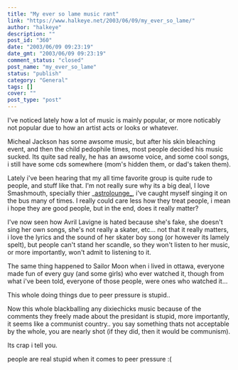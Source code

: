 ```yaml
---
title: "My ever so lame music rant"
link: "https://www.halkeye.net/2003/06/09/my_ever_so_lame/"
author: "halkeye"
description: ""
post_id: "360"
date: "2003/06/09 09:23:19"
date_gmt: "2003/06/09 09:23:19"
comment_status: "closed"
post_name: "my_ever_so_lame"
status: "publish"
category: "General"
tags: []
cover: ""
post_type: "post"
---
```


I've noticed lately how a lot of music is mainly popular, or more noticably not popular due to how an artist acts or looks or whatever.

Micheal Jackson has some awsome music, but after his skin bleaching event, and then the child pedophile times, most people decided his music sucked. Its quite sad really, he has an awsome voice, and some cool songs, i still have some cds somewhere (mom's hidden them, or dad's taken them).

Lately i've been hearing that my all time favorite group is quite rude to people, and stuff like that. I'm not really sure why its a big deal, I love Smashmouth, specially thier _[astrolounge_](http://www.amazon.com/exec/obidos/tg/detail/-/B00000J7S9/qid=1055174206/sr=8-1/ref=sr_8_1/103-3146172-0071851?v=glance&s=music&n=507846), i've caught myself singing it on the bus many of times. I really could care less how they treat people, i mean i hope they are good people, but in the end, does it really matter?

I've now seen how Avril Lavigne is hated because she's fake, she doesn't sing her own songs, she's not really a skater, etc... not that it really matters, i love the lyrics and the sound of her skater boy song (or however its lamely spelt), but people can't stand her scandle, so they won't listen to her music, or more importantly, won't admit to listening to it.

The same thing happened to Sailor Moon when i lived in ottawa, everyone made fun of every guy (and some girls) who ever watched it, though from what i've been told, everyone of those people, were ones who watched it...

This whole doing things due to peer pressure is stupid..

Now this whole blackballing any dixiechicks music because of the comments they freely made about the presidant is stupid, more importantly, it seems like a communist country.. you say something thats not acceptable by the whole, you are nearly shot (if they did, then it would be communism).

Its crap i tell you.

people are real stupid when it comes to peer pressure :(